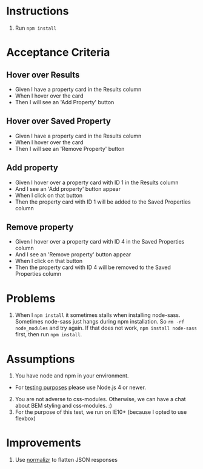 # Instructions
1. Run `npm install`

# Acceptance Criteria
## Hover over Results
* Given I have a property card in the Results column
* When I hover over the card
* Then I will see an 'Add Property' button

## Hover over Saved Property
* Given I have a property card in the Results column
* When I hover over the card
* Then I will see an 'Remove Property' button

## Add property
* Given I hover over a property card with ID 1 in the Results column
* And I see an 'Add property' button appear
* When I click on that button
* Then the property card with ID 1 will be added to the Saved Properties column

## Remove property
* Given I hover over a property card with ID 4 in the Saved Properties column
* And I see an 'Remove property' button appear
* When I click on that button
* Then the property card with ID 4 will be removed to the Saved Properties column


# Problems
1. When I `npm install` it sometimes stalls when installing node-sass.
Sometimes node-sass just hangs during npm installation. So `rm -rf node_modules` and try again.
If that does not work, `npm install node-sass` first, then run `npm install`. 

# Assumptions
1. You have node and npm in your environment.
  - For [testing purposes](https://github.com/tmpvar/jsdom) please use Node.js 4 or newer.
2. You are not adverse to css-modules. Otherwise, we can have a chat about BEM styling and css-modules. :)
3. For the purpose of this test, we run on IE10+ (because I opted to use flexbox)

# Improvements
1. Use [normalizr](https://github.com/gaearon/normalizr) to flatten JSON responses
